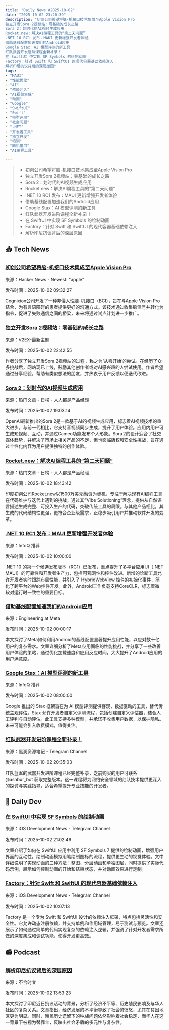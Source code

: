 ```yaml
---
title: "Daily News #2025-10-02"
date: "2025-10-02 23:20:39"
description: "初创公司希望将脑-机接口技术集成至Apple Vision Pro
独立开发Sora 2视频站：零基础的成长之路
Sora 2：划时代的AI视频生成应用
Rocket.new：解决AI编程工具的“第二天问题”
.NET 10 RC1 发布：MAUI 更新增强开发者体验
借助基线配置加速我们的Android应用
Google Stax：AI 模型评测的新工具
红队武器开发进阶课程全新补录！
在 SwiftUI 中实现 SF Symbols 的绘制动画
Factory：针对 Swift 和 SwiftUI 的现代容器基础依赖注入
解析印尼抗议背后的深层原因"
tags: 
- "MAUI"
- "性能优化"
- "AI"
- "依赖注入"
- "AI视频生成"
- "动画"
- "Google"
- "SwiftUI"
- "Swift"
- "模型评测"
- "社会问题"
- ".NET"
- "开发者工具"
- "独立开发"
- "培训"
- "脑机接口"
- "AI编程工具"

---
```


> - 初创公司希望将脑-机接口技术集成至Apple Vision Pro
> - 独立开发Sora 2视频站：零基础的成长之路
> - Sora 2：划时代的AI视频生成应用
> - Rocket.new：解决AI编程工具的“第二天问题”
> - .NET 10 RC1 发布：MAUI 更新增强开发者体验
> - 借助基线配置加速我们的Android应用
> - Google Stax：AI 模型评测的新工具
> - 红队武器开发进阶课程全新补录！
> - 在 SwiftUI 中实现 SF Symbols 的绘制动画
> - Factory：针对 Swift 和 SwiftUI 的现代容器基础依赖注入
> - 解析印尼抗议背后的深层原因

## 📥 Tech News

### [初创公司希望将脑-机接口技术集成至Apple Vision Pro](https://www.wired.com/story/this-startup-wants-to-put-its-brain-computer-interface-in-the-apple-vision-pro/)

来源：Hacker News - Newest: "apple"

发布时间：2025-10-02 09:32:27

Cognixion公司开发了一种非侵入性脑-机接口（BCI），旨在与Apple Vision Pro结合，为有言语障碍的患者提供更好的沟通方式。该技术通过收集脑信号并转化为指令，促进了失败通信之间的桥梁，未来将通过试点计划进一步推广。

### [独立开发Sora 2视频站：零基础的成长之路](https://www.v2ex.com/t/1163188)

来源：V2EX-最新主题

发布时间：2025-10-02 22:42:55

作者分享了独立开发Sora 2视频站的过程，称之为‘从零开始’的尝试。在经历了众多挑战后，网站现已上线，鼓励其他创作者或对AI感兴趣的人尝试使用。作者希望通过分享经验，帮助有类似想法的朋友，并热衷于用户反馈以便迭代改进。

### [Sora 2：划时代的AI视频生成应用](https://www.woshipm.com/ai/6276323.html)

来源：热门文章 - 日榜 - 人人都是产品经理

发布时间：2025-10-02 19:03:14

OpenAI最新推出的Sora 2是一款基于AI的视频生成应用，标志着AI视频技术的重大进步。与前一代相比，它支持音视频同步生成，提升了用户体验。应用内用户可生成短视频、互动，并通过Cameo功能发布个人形象。Sora 2的设计迎合了社交媒体趋势，并解决了市场上相关产品的不足，但也面临版权和安全性挑战，旨在通过个性化内容为用户提供独特的创作体验。

### [Rocket.new：解决AI编程工具的“第二天问题”](https://www.woshipm.com/ai/6276318.html)

来源：热门文章 - 日榜 - 人人都是产品经理

发布时间：2025-10-02 18:43:42

印度初创公司Rocket.new以1500万美元融资为契机，专注于解决现有AI编程工具在代码维护与迭代上遇到的挑战。通过其“Vibe Solutioning”理念，提供从自然语言描述生成完整、可投入生产的代码，突破传统工具的局限。与其他产品相比，其生成的代码结构性更强，更符合企业级需求，正稳步吸引用户并推动软件开发的变革。

### [.NET 10 RC1 发布：MAUI 更新增强开发者体验](https://www.infoq.cn/article/oLk2AQ1iCyxdLNXdsSST)

来源：InfoQ 推荐

发布时间：2025-10-02 10:00:00

.NET 10 的第一个候选发布版本（RC1）已发布，重点提升了多平台应用UI（.NET MAUI）的可靠性和开发者生产力，包括可观测性和控件改进。新增的诊断工具允许开发者实时跟踪布局性能，并引入了 HybridWebView 控件的初始化事件，简化了跨平台的Web控件开发。此外，Android工作负载支持CoreCLR，标志着微软对运行时一致性的重要目标。

### [借助基线配置加速我们的Android应用](https://engineering.fb.com/2025/10/01/android/accelerating-our-android-apps-with-baseline-profiles/)

来源：Engineering at Meta

发布时间：2025-10-02 00:00:17

本文探讨了Meta如何利用Android的基线配置显著提升应用性能，以应对数十亿用户的复杂需求。文章详细分析了Meta应用面临的性能挑战，并分享了一些改善用户体验的策略，通过优化加载速度和应用反应时间，大大提升了Android应用的用户满意度。

### [Google Stax：AI 模型评测的新工具](https://www.infoq.cn/article/wk3gggWkIL2PdMfSHdMW)

来源：InfoQ 推荐

发布时间：2025-10-02 08:00:00

Google 推出的 Stax 框架旨在为 AI 模型评测提供客观、数据驱动的工具，替代传统主观评估。Stax 允许开发者自定义评测流程，包括创建自定义评估器，结合人工评判与自动评估。此工具支持多种模型，并承诺不收集用户数据，以保护隐私。未来可能会引入收费模式，值得关注。

### [红队武器开发进阶课程全新补录！](https://t.me/piracy6/32967)

来源：黑洞资源笔记 - Telegram Channel

发布时间：2025-10-02 20:35:03

红队蓝军的武器开发进阶课程已经完整补录，之前购买的用户可联系 @ashbur_bot 获取完整版本。这一课程将为网络安全领域的红队技术提供更深入的探讨与实践指导，适合希望提升专业技能的开发者。

## 💾 Daily Dev

### [在 SwiftUI 中实现 SF Symbols 的绘制动画](https://www.createwithswift.com/implementing-draw-animations-for-sf-symbols-in-swiftui/)

来源：iOS Development News - Telegram Channel

发布时间：2025-10-02 21:02:46

文章介绍了如何在 SwiftUI 应用中利用 SF Symbols 7 提供的绘制动画，增强用户界面的互动性。绘制动画模拟用笔绘制图标的流程，提供更生动的视觉体验。文中详细说明了实现动画的三种方法：整图、分层动画和单独图层，同时提供了实际代码示例，展示如何控制动画的开始和结束状态，并对动画效果进行定制。

### [Factory：针对 Swift 和 SwiftUI 的现代容器基础依赖注入](https://github.com/hmlongco/Factory)

来源：iOS Development News - Telegram Channel

发布时间：2025-10-02 10:07:13

Factory 是一个专为 Swift 和 SwiftUI 设计的依赖注入框架，特点包括灵活性和安全性。它允许动态注册依赖，并支持单例和作用域管理，易于测试与预览。文章还展示了如何通过简单的代码实现复杂的依赖注入逻辑，并强调了针对开发者需求所做的深度集成和调试功能，使得开发更高效。

## 📻 Podcast

### [解析印尼抗议背后的深层原因](https://www.xiaoyuzhoufm.com/episode/68de11318e321a0d6facf10f)

来源：不合时宜

发布时间：2025-10-02 13:53:23

本文探讨了印尼近日抗议活动的背景，分析了经济不平等、历史殖民影响及与华人社区的复杂关系。文章指出，经济发展的不平衡导致了社会的愤怒，尤其在贫困地区更为明显。同时，殖民历史遗留下的种族问题依然影响着社会稳定，而华人在这一背景下被视为替罪羊，反映出社会矛盾的多元性与复杂性。
